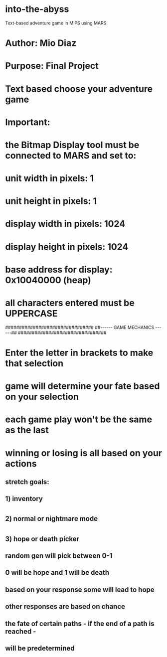 # into-the-abyss
Text-based adventure game in MIPS using MARS

# Author: Mio Diaz
# Purpose: Final Project
# Text based choose your adventure game

# Important: 
# the Bitmap Display tool must be connected to MARS and set to:
#   unit width in pixels: 1
#   unit height in pixels: 1
#   display width in pixels: 1024
#   display height in pixels: 1024
#   base address for display: 0x10040000 (heap)

# all characters entered must be UPPERCASE

################################
##------ GAME MECHANICS ------##
################################
# Enter the letter in brackets to make that selection
# game will determine your fate based on your selection
# each game play won't be the same as the last
# winning or losing is all based on your actions

## stretch goals:
##
## 1) inventory
#
## 2) normal or nightmare mode
#
## 3) hope or death picker
## random gen will pick between 0-1
## 0 will be hope and 1 will be death
## based on your response some will lead to hope
## other responses are based on chance
## the fate of certain paths - if the end of a path is reached -
## will be predetermined
